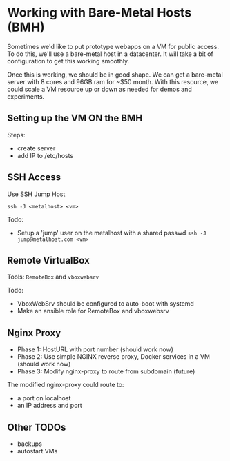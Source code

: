 # Working with Bare-Metal Hosts (BMH)

Sometimes we'd like to put prototype webapps on a VM for public access.  To do
this, we'll use a bare-metal host in a datacenter.  It will take a bit of
configuration to get this working smoothly.

Once this is working, we should be in good shape.  We can get a bare-metal
server with 8 cores and 96GB ram for ~$50 month.  With this resource, we could
scale a VM resource up or down as needed for demos and experiments.

## Setting up the VM ON the BMH

Steps:
- create server
- add IP to /etc/hosts

## SSH Access

Use SSH Jump Host

    ssh -J <metalhost> <vm>

Todo:

- Setup a 'jump' user on the metalhost with a shared passwd
  `ssh -J jump@metalhost.com <vm>`

## Remote VirtualBox

Tools: `RemoteBox` and `vboxwebsrv`

Todo:

- VboxWebSrv should be configured to auto-boot with systemd
- Make an ansible role for RemoteBox and vboxwebsrv

## Nginx Proxy

- Phase 1: HostURL with port number (should work now)
- Phase 2: Use simple NGINX reverse proxy, Docker services in a VM (should work now)
- Phase 3: Modify nginx-proxy to route from subdomain (future)

The modified nginx-proxy could route to:

- a port on localhost
- an IP address and port

## Other TODOs

- backups 
- autostart VMs
